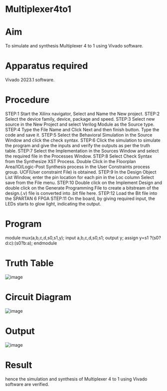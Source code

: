 # Multiplexer4to1
# Aim
To simulate and synthesis Multiplexer 4 to 1 using Vivado software.
# Apparatus required
Vivado 2023.1 software.
# Procedure
STEP:1 Start the Xilinx navigator, Select and Name the New project. STEP:2 Select the device family, device, package and speed. STEP:3 Select new source in the New Project and select Verilog Module as the Source type. STEP:4 Type the File Name and Click Next and then finish button. Type the code and save it. STEP:5 Select the Behavioral Simulation in the Source Window and click the check syntax. STEP:6 Click the simulation to simulate the program and give the inputs and verify the outputs as per the truth table. STEP:7 Select the Implementation in the Sources Window and select the required file in the Processes Window. STEP:8 Select Check Syntax from the Synthesize XST Process. Double Click in the Floorplan Area/IO/Logic-Post Synthesis process in the User Constraints process group. UCF(User constraint File) is obtained. STEP:9 In the Design Object List Window, enter the pin location for each pin in the Loc column Select save from the File menu. STEP:10 Double click on the Implement Design and double click on the Generate Programming File to create a bitstream of the design.(.v) file is converted into .bit file here. STEP:12 Load the Bit file into the SPARTAN 6 FPGA STEP:11 On the board, by giving required input, the LEDs starts to glow light, indicating the output.
# Program
module mux(a,b,c,d,s0,s1,y); input a,b,c,d,s0,s1; output y; assign y=s1 ?(s0?d:c):(s0?b:a); endmodule
# Truth Table
![image](https://github.com/RESMIRNAIR/Multiplexer4to1/assets/154305926/f1dac9e1-e938-4072-bfa9-c17a0a54b7c7)
# Circuit Diagram
![image](https://github.com/RESMIRNAIR/Multiplexer4to1/assets/154305926/f8ea8610-f6fc-4de3-a68a-5a9a4cfcd673)
# Output
![image](https://github.com/Kboomi/Multiplexer4to1/assets/164855485/a26d40d7-c0cb-4af8-b79d-089303e2015c)
# Result
hence the simulation and synthesis of Multiplexer 4 to 1 using Vivado software are verified.

